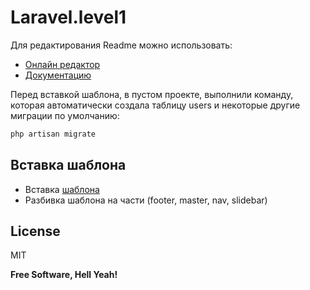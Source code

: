 # Laravel.level1
Для редактирования Readme можно использовать:
- [Онлайн редактор](https://dillinger.io/)
- [Документацию](https://github.com/OlgaVlasova/markdown-doc/blob/master/README.md)

Перед вставкой шаблона, в пустом проекте, выполнили команду, которая автоматически создала таблицу users и некоторые другие миграции по умолчанию:
```sh
php artisan migrate
```

## Вставка шаблона

- Вставка [шаблона](https://getbootstrap.com/docs/4.1/examples/blog/)
- Разбивка шаблона на части (footer, master, nav, slidebar)

## License

MIT

**Free Software, Hell Yeah!**

